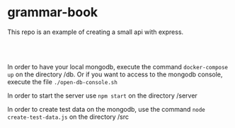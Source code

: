 # grammar-book

This repo is an example of creating a small api with express.

<br/><br/> 

In order to have your local mongodb, execute the command ```docker-compose up``` on the directory /db. Or if you want to access to the mongodb console, execute the file ```./open-db-console.sh```

In order to start the server use ```npm start``` on the directory /server

In order to create test data on the mongodb, use the command ```node create-test-data.js``` on the directory /src

